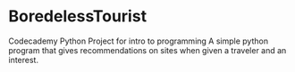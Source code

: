 # BoredelessTourist
Codecademy Python Project for intro to programming
A simple python program that gives recommendations on sites when given a traveler and an interest. 
